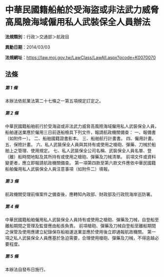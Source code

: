 # 中華民國籍船舶於受海盜或非法武力威脅高風險海域僱用私人武裝保全人員辦法

**法規類別**：行政＞交通部＞航政目

**異動日期**：2014/03/03  

**法規網址**：https://law.moj.gov.tw/LawClass/LawAll.aspx?pcode=K0070070





## 法條
##### 第 1 條
本辦法依航業法第二十七條之一第五項規定訂定之。

##### 第 2 條
中華民國籍船舶航行於受海盜或非法武力威脅高風險海域僱用私人武裝保全人員，船舶運送業應於僱用三日前逐船檢具下列文件，報請航政機關備查：
一、報備書（如附件一）。
二、船舶國籍證書影本。
三、船舶航行計畫書。
四、僱用計畫。
五、保險計畫。
六、私人武裝保全人員與其持有或使用之槍砲、彈藥、刀械於船舶上之管理、使用規定。
七、私人武裝保全公司名稱、武裝保全人員名單、登（離）船時間地點及其所持有或使用之槍砲、彈藥及刀械清單。
前項文件或資料變更者，應立即報請航政機關備查。
第一項第四款至第六款文件應依中華民國籍船舶僱用私人武裝保全人員注意事項（如附件二）填報。

##### 第 3 條
航政機關受理前條案件之備查後，應轉知內政部、財政部及行政院海岸巡防署。

##### 第 4 條
中華民國籍船舶僱用私人武裝保全人員持有或使用之槍砲、彈藥及刀械，自登船至離船期間之管理及監督應由船長負責。
前項槍砲、彈藥及刀械自登船至離船期間之保管及使用應建立紀錄保存船舶運送業並應於使用後立即通報航政機關。
第一項之私人武裝保全人員應基於急迫需要，合理使用槍砲、彈藥及刀械，不得逾越必要程度。

##### 第 5 條
本辦法自發布日施行。


